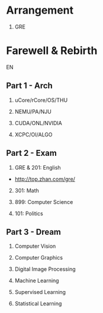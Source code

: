 # Arrangement

1. GRE

# Farewell & Rebirth

EN

## Part 1 - Arch

1. uCore/rCore/OS/THU

2. NEMU/PA/NJU

3. CUDA/ONL/NVIDIA

4. XCPC/OI/ALGO

## Part 2 - Exam

1. GRE & 201: English

- http://top.zhan.com/gre/

2. 301: Math 

3. 899: Computer Science

4. 101: Politics

## Part 3 - Dream

1. Computer Vision

2. Computer Graphics

3. Digital Image Processing

4. Machine Learning

5. Supervised Learning

6. Statistical Learning

